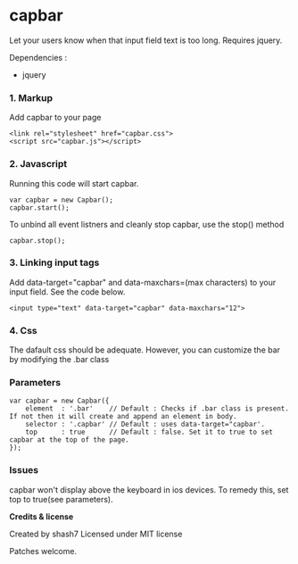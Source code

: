 capbar
=======

Let your users know when that input field text is too long. Requires jquery.

Dependencies :
* jquery


### 1. Markup
Add capbar to your page

	<link rel="stylesheet" href="capbar.css">
	<script src="capbar.js"></script>

### 2. Javascript
Running this code will start capbar.

	var capbar = new Capbar();
	capbar.start();
	
To unbind all event listners and cleanly stop capbar, use the stop() method

	capbar.stop();

### 3. Linking input tags
Add data-target="capbar" and data-maxchars=(max characters) to your input field. See the code below.

	<input type="text" data-target="capbar" data-maxchars="12">

### 4. Css
The dafault css should be adequate. However, you can customize the bar by modifying the .bar class

### Parameters

	var capbar = new Capbar({
		element  : '.bar'    // Default : Checks if .bar class is present. If not then it will create and append an element in body.
		selector : '.capbar' // Default : uses data-target="capbar'.
		top      : true      // Default : false. Set it to true to set capbar at the top of the page.
	});

### Issues
capbar won't display above the keyboard in ios devices. To remedy this, set top to true(see parameters).


**Credits & license**

Created by shash7
Licensed under MIT license

Patches welcome.